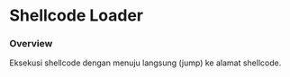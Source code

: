 # Shellcode Loader

### Overview

Eksekusi shellcode dengan menuju langsung (jump) ke alamat shellcode.
